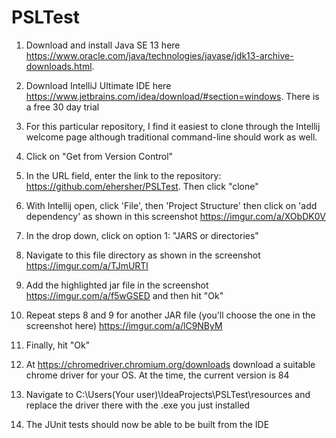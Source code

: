 # PSLTest

1. Download and install Java SE 13 here https://www.oracle.com/java/technologies/javase/jdk13-archive-downloads.html.

2. Download IntelliJ Ultimate IDE here https://www.jetbrains.com/idea/download/#section=windows. There is a free 30 day trial

3. For this particular repository, I find it easiest to clone through the Intellij welcome page although traditional command-line should work as well.

4. Click on "Get from Version Control"

5. In the URL field, enter the link to the repository: https://github.com/ehersher/PSLTest. Then click "clone"

6. With Intellij open, click 'File', then 'Project Structure' then click on 'add dependency' as shown in this screenshot https://imgur.com/a/XObDK0V

7. In the drop down, click on option 1: "JARS or directories"

8. Navigate to this file directory as shown in the screenshot https://imgur.com/a/TJmURTl

9. Add the highlighted jar file in the screenshot https://imgur.com/a/f5wGSED and then hit "Ok"

10. Repeat steps 8 and 9 for another JAR file (you'll choose the one in the screenshot here) https://imgur.com/a/lC9NByM

11. Finally, hit "Ok"

12. At https://chromedriver.chromium.org/downloads download a suitable chrome driver for your OS. At the time, the current version is 84

13. Navigate to C:\Users\(Your user)\IdeaProjects\PSLTest\resources and replace the driver there with the .exe you just installed

14. The JUnit tests should now be able to be built from the IDE
